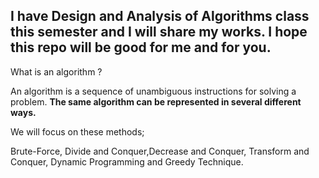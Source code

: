 ## I have Design and Analysis of Algorithms class this semester and I will share my works. I hope this repo will be good for me and for you.

What is an algorithm ?

An algorithm is a sequence of unambiguous instructions for solving a problem. **The same algorithm can be represented in several different ways.**

We will focus on these methods; 

Brute-Force, Divide and Conquer,Decrease and Conquer, Transform and Conquer, Dynamic Programming and Greedy Technique.
